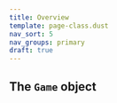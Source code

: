```yaml
---
title: Overview
template: page-class.dust
nav_sort: 5
nav_groups: primary
draft: true
---
```


## The `Game` object


